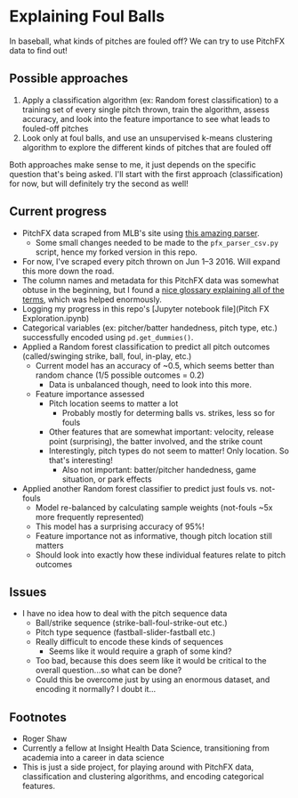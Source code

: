 # Explaining Foul Balls
In baseball, what kinds of pitches are fouled off?
We can try to use PitchFX data to find out!

## Possible approaches
1. Apply a classification algorithm (ex: Random forest classification) to a training set of every single pitch thrown, train the algorithm, assess accuracy, and look into the feature importance to see what leads to fouled-off pitches
2. Look only at foul balls, and use an unsupervised k-means clustering algorithm to explore the different kinds of pitches that are fouled off

Both approaches make sense to me, it just depends on the specific question that's being asked. I'll start with the first approach (classification) for now, but will definitely try the second as well!

## Current progress
* PitchFX data scraped from MLB's site using [this amazing parser](https://github.com/johnchoiniere/pfx_parser).
    * Some small changes needed to be made to the `pfx_parser_csv.py` script, hence my forked version in this repo.
* For now, I've scraped every pitch thrown on Jun 1–3 2016. Will expand this more down the road.
* The column names and metadata for this PitchFX data was somewhat obtuse in the beginning, but I found a [nice glossary explaining all of the terms](https://fastballs.wordpress.com/2007/08/02/glossary-of-the-gameday-pitch-fields/), which was helped enormously.
* Logging my progress in this repo's [Jupyter notebook file](Pitch FX Exploration.ipynb)
* Categorical variables (ex: pitcher/batter handedness, pitch type, etc.) successfully encoded using `pd.get_dummies()`.
* Applied a Random forest classification to predict all pitch outcomes (called/swinging strike, ball, foul, in-play, etc.)
    * Current model has an accuracy of ~0.5, which seems better than random chance (1/5 possible outcomes = 0.2)
        * Data is unbalanced though, need to look into this more.
    * Feature importance assessed
        * Pitch location seems to matter a lot
            * Probably mostly for determing balls vs. strikes, less so for fouls
        * Other features that are somewhat important: velocity, release point (surprising), the batter involved, and the strike count
        * Interestingly, pitch types do not seem to matter! Only location. So that's interesting!
            * Also not important: batter/pitcher handedness, game situation, or park effects
* Applied another Random forest classifier to predict just fouls vs. not-fouls
    * Model re-balanced by calculating sample weights (not-fouls ~5x more frequently represented)
    * This model has a surprising accuracy of 95%!
    * Feature importance not as informative, though pitch location still matters
    * Should look into exactly how these individual features relate to pitch outcomes

## Issues
* I have no idea how to deal with the pitch sequence data
    * Ball/strike sequence (strike-ball-foul-strike-out etc.)
    * Pitch type sequence (fastball-slider-fastball etc.)
    * Really difficult to encode these kinds of sequences
        * Seems like it would require a graph of some kind?
    * Too bad, because this does seem like it would be critical to the overall question...so what can be done?
    * Could this be overcome just by using an enormous dataset, and encoding it normally? I doubt it...

## Footnotes
* Roger Shaw
* Currently a fellow at Insight Health Data Science, transitioning from academia into a career in data science
* This is just a side project, for playing around with PitchFX data, classification and clustering algorithms, and encoding categorical features.
